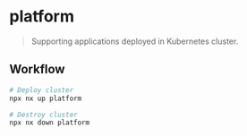 # platform

> Supporting applications deployed in Kubernetes cluster.

## Workflow

```sh
# Deploy cluster
npx nx up platform

# Destroy cluster
npx nx down platform
```